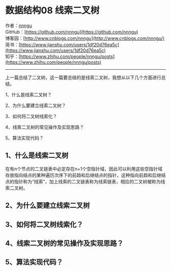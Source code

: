 # 数据结构08 线索二叉树
作者：[nnngu](https://github.com/nnngu)  
GitHub：[https://github.com/nnngu](https://github.com/nnngu)  
博客园：[http://www.cnblogs.com/nnngu](http://www.cnblogs.com/nnngu/)  
简书：[https://www.jianshu.com/users/1df20d76ea5c](https://www.jianshu.com/users/1df20d76ea5c)  
知乎：[https://www.zhihu.com/people/nnngu/posts](https://www.zhihu.com/people/nnngu/posts)  

---

上一篇总结了二叉树，这一篇要总结的是线索二叉树，我想从以下几个方面进行总结。

1、什么是线索二叉树？

2、为什么要建立线索二叉树？

3、如何将二叉树线索化？

4、线索二叉树的常见操作及实现思路？

5、算法实现代码？

## 1、什么是线索二叉树
在有n个节点的二叉链表中必定存在n+1个空指针域，因此可以利用这些空指针域存放指向结点的某种遍历次序下的前趋和后继结点的指针，这种指向前趋和后继结点的指针称为“线索”，加上线索的二叉链表称为线索链表，相应的二叉树被称为线索二叉树。

## 2、为什么要建立线索二叉树

## 3、如何将二叉树线索化？

## 4、线索二叉树的常见操作及实现思路？

## 5、算法实现代码？
